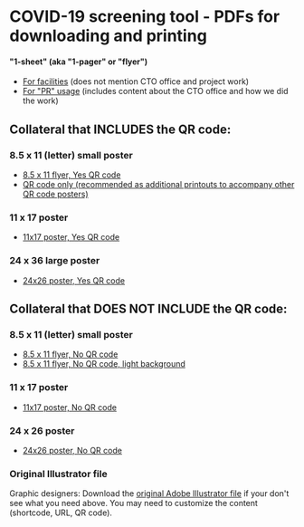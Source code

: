 # COVID-19 screening tool - PDFs for downloading and printing

#### "1-sheet" (aka "1-pager" or "flyer")
- [For facilities](2020-05-CovidScreenerForFacilities-1sheet.pdf) (does not mention CTO office and project work)
- [For "PR" usage](2020-05-CovidScreenerForPR-1sheet.pdf) (includes content about the CTO office and how we did the work)


## Collateral that INCLUDES the QR code:

### 8.5 x 11 (letter) small poster

- [8.5 x 11 flyer, Yes QR code](8.5x11-YesQR-dark-bg.pdf)
- [QR code only (recommended as additional printouts to accompany other QR code posters)](8.5x11-QR-only.pdf)

### 11 x 17 poster

- [11x17 poster, Yes QR code](11x17-YesQR-dark-bg.pdf)

### 24 x 36 large poster

- [24x26 poster, Yes QR code](24x26-YesQR-dark-bg.pdf)


## Collateral that DOES NOT INCLUDE the QR code:

### 8.5 x 11 (letter) small poster

- [8.5 x 11 flyer, No QR code](8.5x11-NoQR-dark-bg.pdf)
- [8.5 x 11 flyer, No QR code, light background](8.5x11-NoQR-light-bg.pdf)

### 11 x 17 poster

- [11x17 poster, No QR code](11x17-NoQR-dark-bg.pdf)

### 24 x 26 poster

- [24x26 poster, No QR code](24x26-NoQR-dark-bg.pdf)

### Original Illustrator file

Graphic designers: Download the [original Adobe Illustrator file](covid19screen-collateral.ai) if your don't see what you need above. You may need to customize the content (shortcode, URL, QR code).

